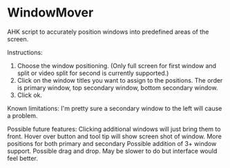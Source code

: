 # WindowMover
AHK script to accurately position windows into predefined areas of the screen.

Instructions:
1. Choose the window positioning.
(Only full screen for first window and split or video split for second is currently supported.)
2. Click on the window titles you want to assign to the positions. 
The order is primary window, top secondary window, bottom secondary window.
3. Click ok.

Known limitations:
I'm pretty sure a secondary window to the left will cause a problem.

Possible future features:
Clicking additional windows will just bring them to front.
Hover over button and tool tip will show screen shot of window.
More positions for both primary and secondary
Possible addition of 3+ window support.
Possible drag and drop. May be slower to do but interface would feel better.
